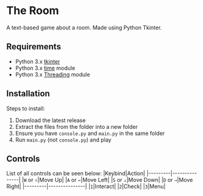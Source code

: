# The Room
A text-based game about a room. Made using Python Tkinter.

## Requirements
- Python 3.x [tkinter](https://docs.python.org/3/library/tkinter.html)
- Python 3.x [time](https://docs.python.org/3/library/time.html) module
- Python 3.x [Threading](https://docs.python.org/3/library/threading.html) module

## Installation
Steps to install:
1. Download the latest release
2. Extract the files from the folder into a new folder
3. Ensure you have `console.py` and `main.py` in the same folder
4. Run `main.py` (not `console.py`) and play

## Controls
List of all controls can be seen below:
|Keybind|Action|
|---------|---------------|
|`W` or `↑`|Move Up|
|`A` or `←`|Move Left|
|`S` or `↓`|Move Down|
|`D` or `→`|Move Right|
|---------|---------------|
|`1`|Interact|
|`2`|Check|
|`3`|Menu|
